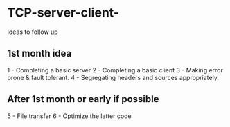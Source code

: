 # TCP-server-client-

Ideas to follow up 

1st month idea
----------------------------

1 - Completing a basic server
2 - Completing a basic client
3 - Making error prone & fault tolerant.
4 - Segregating headers and sources appropriately.

After 1st month or early if possible
-------------------------------------

5 - File transfer
6 - Optimize the latter code
